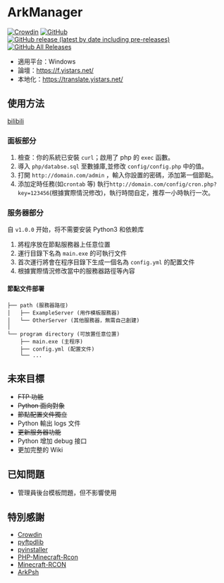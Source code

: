 # ArkManager
[![Crowdin](https://badges.crowdin.net/arkmanager/localized.svg)](https://translate.yistars.net/) [![GitHub](https://img.shields.io/github/license/yistars/ArkManager)](./LICENSE) [![GitHub release (latest by date including pre-releases)](https://img.shields.io/github/v/release/yistars/ArkManager?include_prereleases)](https://github.com/yistars/ArkManager/releases/latest) [![GitHub All Releases](https://img.shields.io/github/downloads/yistars/ArkManager/total)](https://github.com/yistars/ArkManager/releases)

* 適用平台：Windows
* 論壇：https://f.yistars.net/
* 本地化：https://translate.yistars.net/

## 使用方法
[bilibili](https://www.bilibili.com/video/BV1Gk4y1m7cw)
### 面板部分
1. 檢查：你的系統已安裝 `curl`；啟用了 php 的 `exec` 函數。
2. 導入 `php/databse.sql` 至數據庫,並修改 `config/config.php` 中的值。
3. 打開 `http://domain.com/admin` ，輸入你設置的密碼，添加第一個節點。
4. 添加定時任務(如`crontab` 等) 執行`http://domain.com/config/cron.php?key=123456`(根據實際情況修改)，執行時間自定，推荐一小時執行一次。

### 服务器部分
自 `v1.0.0` 开始，将不需要安装 Python3 和依赖库

1. 將程序放在節點服務器上任意位置
2. 運行目錄下名為 `main.exe` 的可執行文件
3. 首次運行將會在程序目錄下生成一個名為 `config.yml` 的配置文件
4. 根據實際情況修改當中的服務器路徑等內容

#### 節點文件部署
```
├── path (服務器路徑)
│   ├── ExampleServer (用作模板服務器)
│   └── OtherServer (其他服務器，無需自己創建)
│
└── program directory (可放置任意位置)
    ├── main.exe (主程序)
    ├── config.yml (配置文件)
    └── ...
```

## 未來目標
* ~~FTP 功能~~
* ~~Python 面向對象~~
* ~~節點配置文件獨立~~
* Python 輸出 logs 文件
* ~~更新服务器功能~~
* Python 增加 debug 接口
* 更加完整的 Wiki

## 已知問題
* 管理員後台模板問題，但不影響使用

## 特別感謝
* [Crowdin](https://crowdin.com/)
* [pyftpdlib](https://github.com/giampaolo/pyftpdlib)
* [pyinstaller](https://github.com/pyinstaller/pyinstaller)
* [PHP-Minecraft-Rcon](https://github.com/thedudeguy/PHP-Minecraft-Rcon)
* [Minecraft-RCON](https://github.com/Rauks/Minecraft-RCON)
* [ArkPsh](https://rcon.arkpsh.cn/)


<!--
<details>
<summary>点击展开</summary>
</details>
-->
